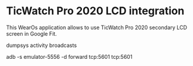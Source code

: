 # TicWatch Pro 2020 LCD integration

This WearOs application allows to use TicWatch Pro 2020 secondary
LCD screen in Google Fit.

dumpsys activity broadcasts

adb -s emulator-5556 -d forward tcp:5601 tcp:5601